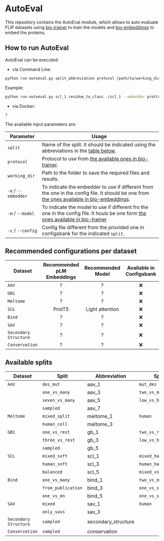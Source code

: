 # AutoEval

This repository contains the AutoEval module, which allows to auto evaluate FLIP datasets using [bio-trainer](https://github.com/sacdallago/biotrainer) to train the models and [bio-embeddings](https://github.com/sacdallago/bio_embeddings) to embed the proteins.

## How to run AutoEval

AutoEval can be executed:

- via Command Line:

```bash
python run-autoeval.py split_abbreviation protocol /path/to/working_directory [--embedder embedder_name] [--model model_name] [--config config_name]
```

Example:
```bash
python run-autoeval.py scl_1 residue_to_class ./scl_1 --embedder prottrans_t5_xl_u50 --model CNN
```

- via Docker:

```bash
?
```

The available input parameters are:

| Parameter | Usage |
| --- | --- |
| `split` | Name of the split. It should be indicated using the abbreviations in the [table below](##available-splits). |
| `protocol` | Protocol to use from [the available ones in bio-trainer](TODO). |
| `working_dir` | Path to the folder to save the required files and results. |
| `-e` / `--embedder` | To indicate the embedder to use if different from the one in the config file. It should be one from [the ones available in bio-embeddings](TODO). |
| `-m` / `--model` | To indicate the model to use if different fro the one in the config file. It houls be one form [the ones available in bio-trainer](TODO) |
| `-c` / `--config` | Config file different from the provided one in configsbank for the indicated `split`. |

## Recommended configurations per dataset

| Dataset | Recommended pLM Embeddings | Recommended Model | Available in Configsbank |
| --- | :---: | :---: | :---: |
| `AAV` | ? | ? | ❌ |
| `GB1` | ? | ? | ❌ |
| `Meltome` | ? | ? | ❌ |
| `SCL` | ProtT5 | Light attention | ❌ |
| `Bind` | ? | ? | ❌ |
| `SAV` | ? | ? | ❌ |
| `Secondary Structure` | ? | ? | ❌ |
| `Conservation` | ? | ? | ❌ |

## Available splits

| Dataset | Split | Abbreviation | Split | Abbreviation | 
| --- | --- | --- | --- | --- |
| `AAV` | `des_mut` | aav_1 | `mut_des` | aav_2 |
|  | `one_vs_many` | aav_3 | `two_vs_many` | aav_4 |
|  | `seven_vs_many` | aav_5 | `low_vs_high` | aav_6 |
|  | `sampled` | aav_7 |  |  |
| `Meltome` | `mixed_split` | meltome_1 | `human` | meltome_2 |
|  | `human_cell` | meltome_3 |  |  |
| `GB1` | `one_vs_rest` | gb_1 | `two_vs_rest` | gb_2 |
|  | `three_vs_rest` | gb_3 | `low_vs_high` | gb_4 |
|  | `sampled` | gb_5 |  |  |
| `SCL` | `mixed_soft` | scl_1 | `mixed_hard` | scl_2 |
|  | `human_soft` | scl_3 | `human_hard` | scl_4 |
|  | `balanced` | scl_5 | `mixed_vs_human_2` | scl_6 |
| `Bind` | `one_vs_many` | bind_1 | `two_vs_many` | bind_2 |
|  | `from_publication` | bind_3 | `one_vs_sm` | bind_4 |
|  | `one_vs_mn` | bind_5 | `one_vs_sn` | bind_6 |
| `SAV` | `mixed` | sav_1 | `human` | sav_2 |
|  | `only_savs` | sav_3 |  |  |
| `Secondary Structure` | `sampled` | secondary_structure |  |  |
| `Conservation` | `sampled` | conservation |  |  |